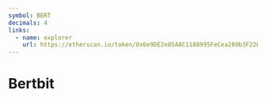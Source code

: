```yaml
---
symbol: BERT
decimals: 4
links:
  - name: explorer
    url: https://etherscan.io/token/0x6e9DE2e85A8C1188995FeCea289b3F22E489bB12
---
```


# Bertbit
